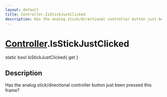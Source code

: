 ```yaml
---
layout: default
title: Controller.IsStickJustClicked
description: Has the analog stick/directional controller button just been pressed this frame?
---
```

# [Controller]({{site.url}}/Pages/Reference/Controller.html).IsStickJustClicked

<div class='signature' markdown='1'>
static bool IsStickJustClicked{ get }
</div>

## Description
Has the analog stick/directional controller button
just been pressed this frame?

